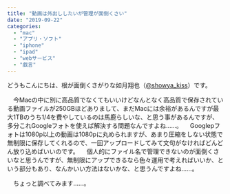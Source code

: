 ```yaml
---
title: "動画は外出ししたいが管理が面倒くさい"
date: "2019-09-22"
categories: 
  - "mac"
  - "アプリ・ソフト"
  - "iphone"
  - "ipad"
  - "webサービス"
  - "戯言"
---
```


どうもこんにちは、根が面倒くさがりな如月翔也（[@showya\_kiss](http://twitter.com/showya_kiss)）です。

　今Macの中に別に高品質でなくてもいいけどなんとなく高品質で保存されている動画ファイルが250GBほどありまして、まだMacには余裕があるんですが最大1TBのうち1/4を費やしているのは馬鹿らしいな、と思う事があるんですが、多分これGoogleフォトを使えば解決する問題なんですよね……。 　Googlepフォトは1080p以上の動画は1080pに丸められますが、あまり圧縮をしない状態で無制限に保存してくれるので、一回アップロードしてみて文句がなければどんどん放り込めばいいのです。 　個人的にファイル名で管理できないのが面倒くさいなと思うんですが、無制限にアップできるなら色々運用で考えればいいか、という部分もあり、なんかいい方法はないかな、と思うんですよね……。

　ちょっと調べてみます……。

